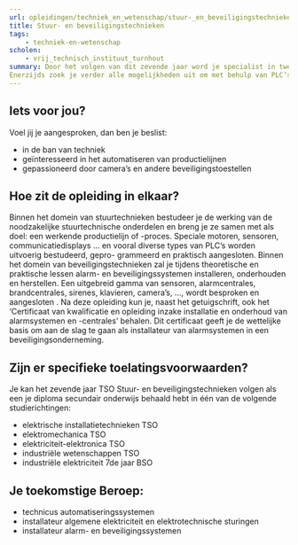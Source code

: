```yaml
---
url: opleidingen/techniek_en_wetenschap/stuur-_en_beveiligingstechnieken.html
title: Stuur- en beveiligingstechnieken
tags:
    - techniek-en-wetenschap
scholen:
    - vrij_technisch_instituut_turnhout
summary: Door het volgen van dit zevende jaar word je specialist in twee domeinen. 
Enerzijds zoek je verder alle mogelijkheden uit om met behulp van PLC’s processen te automatiseren. Anderzijds zorgen we voor een stevige basis waardoor je later de installatie en het onderhoud van alarminstallaties kan uitvoeren. Dat je door het volgen van deze opleiding je toekomstmogelijkheden op de arbeidsmarkt dus sterk verhoogt, spreekt voor zich.
---
```


## Iets voor jou?

Voel jij je aangesproken, dan ben je beslist:

* in de ban van techniek
* geïnteresseerd in het automatiseren van productielijnen
* gepassioneerd door camera’s en andere beveiligingstoestellen

## Hoe zit de opleiding in elkaar?

Binnen het domein van stuurtechnieken bestudeer je de werking van de noodzakelijke stuurtechnische onderdelen en breng je ze samen met als doel: een werkende productielijn of -proces. Speciale motoren, sensoren, communicatiedisplays ... en vooral diverse types van PLC’s worden uitvoerig bestudeerd, gepro- grammeerd en praktisch aangesloten. 
Binnen het domein van beveiligingstechnieken zal je tijdens theoretische en praktische lessen alarm- en beveiligingssystemen installeren, onderhouden en herstellen. Een uitgebreid gamma van sensoren, alarmcentrales, brandcentrales, sirenes, klavieren, camera’s, ..., wordt besproken en aangesloten . Na deze opleiding kun je, naast het getuigschrift, ook het ‘Certificaat van kwalificatie en opleiding inzake installatie en onderhoud van alarmsystemen en -centrales’ behalen. Dit certificaat geeft je de wettelijke basis om aan de slag te gaan als installateur van alarmsystemen in een beveiligingsonderneming.

## Zijn er specifieke toelatingsvoorwaarden?

Je kan het zevende jaar TSO Stuur- en beveiligingstechnieken volgen als een je diploma secundair onderwijs behaald hebt in één van de volgende studierichtingen:

* elektrische installatietechnieken TSO
* elektromechanica TSO
* elektriciteit-elektronica TSO
* industriële wetenschappen TSO
* industriële elektriciteit 7de jaar BSO

## Je toekomstige Beroep:

* technicus automatiseringssystemen
* installateur algemene elektriciteit en elektrotechnische sturingen
* installateur alarm- en beveiligingssystemen
